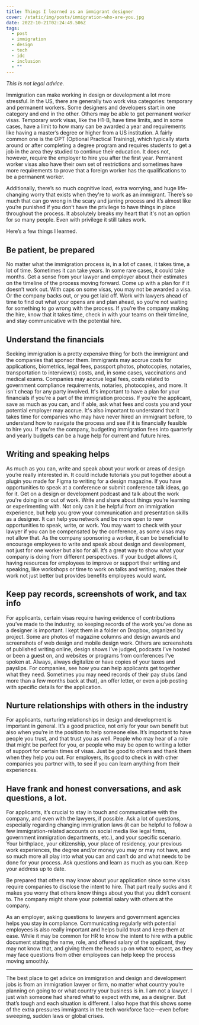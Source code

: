 ```yaml
---
title: Things I learned as an immigrant designer
cover: /static/img/posts/immigration-who-are-you.jpg
date: 2022-10-21T02:24:49.506Z
tags:
  - post
  - immigration
  - design
  - tech
  - idc
  - inclusion
  - ""
---
```

*This is not legal advice.*

Immigration can make working in design or development a lot more stressful. In the US, there are generally two work visa categories: temporary and permanent workers. Some designers and developers start in one category and end in the other. Others may be able to get permanent worker visas. Temporary work visas, like the H1-B, have time limits, and in some cases, have a limit to how many can be awarded a year and requirements like having a master’s degree or higher from a US institution. A fairly common one is the OPT (Optional Practical Training), which typically starts around or after completing a degree program and requires students to get a job in the area they studied to continue their education. It does not, however, require the employer to hire you after the first year. Permanent worker visas also have their own set of restrictions and sometimes have more requirements to prove that a foreign worker has the qualifications to be a permanent worker.

Additionally, there’s so much cognitive load, extra worrying, and huge life-changing worry that exists when they're to work as an immigrant. There’s so much that can go wrong in the scary and jarring process and it’s almost like you’re punished if you don’t have the privilege to have things in place throughout the process. It absolutely breaks my heart that it's not an option for so many people. Even with privilege it still takes work.

Here’s a few things I learned.

## **Be patient, be prepared**

No matter what the immigration process is, in a lot of cases, it takes time, a lot of time. Sometimes it can take years. In some rare cases, it could take months. Get a sense from your lawyer and employer about their estimates on the timeline of the process moving forward. Come up with a plan for if it doesn’t work out. With caps on some visas, you may not be awarded a visa. Or the company backs out, or you get laid off. Work with lawyers ahead of time to find out what your opens are and plan ahead, so you’re not waiting for something to go wrong with the process. If you’re the company making the hire, know that it takes time, check in with your teams on their timeline, and stay communicative with the potential hire.

## **Understand the financials**

Seeking immigration is a pretty expensive thing for both the immigrant and the companies that sponsor them. Immigrants may accrue costs for applications, biometrics, legal fees, passport photos, photocopies, notaries, transportation to interview(s) costs, and, in some cases, vaccinations and medical exams. Companies may accrue legal fees, costs related to government compliance requirements, notaries, photocopies, and more. It isn't cheap for any party involved. It's important to have a plan for your financials if you're a part of the immigration process. If you're the applicant, save as much as you can, and if able, ask what fees and costs you and your potential employer may accrue. It's also important to understand that it takes time for companies who may have never hired an immigrant before, to understand how to navigate the process and see if it is financially feasible to hire you. If you're the company, budgeting immigration fees into quarterly and yearly budgets can be a huge help for current and future hires.

## **Writing and speaking helps**

As much as you can, write and speak about your work or areas of design you’re really interested in. It could include tutorials you put together about a plugin you made for Figma to writing for a design magazine. If you have opportunities to speak at a conference or submit conference talk ideas, go for it. Get on a design or development podcast and talk about the work you're doing in or out of work. Write and share about things you’re learning or experimenting with. Not only can it be helpful from an immigration experience, but help you grow your communication and presentation skills as a designer. It can help you network and be more open to new opportunities to speak, write, or work. You may want to check with your lawyer if you can be compensated by the conference, as some visas may not allow that. As the company sponsoring a worker, it can be beneficial to encourage employees to write and speak about design and development, not just for one worker but also for all. It’s a great way to show what your company is doing from different perspectives. If your budget allows it, having resources for employees to improve or support their writing and speaking, like workshops or time to work on talks and writing, makes their work not just better but provides benefits employees would want.

## **Keep pay records, screenshots of work, and tax info**

For applicants, certain visas require having evidence of contributions you’ve made to the industry, so keeping records of the work you’ve done as a designer is important. I kept them in a folder on Dropbox, organized by project. Some are photos of magazine columns and design awards and screenshots of web design and mobile design work. Others are screenshots of published writing online, design shows I’ve judged, podcasts I’ve hosted or been a guest on, and websites or programs from conferences I’ve spoken at. Always, always digitalize or have copies of your taxes and payslips. For companies, see how you can help applicants get together what they need. Sometimes you may need records of their pay stubs (and more than a few months back at that), an offer letter, or even a job posting with specific details for the application.

## **Nurture relationships with others in the industry**

For applicants, nurturing relationships in design and development is important in general. It’s a good practice, not only for your own benefit but also when you’re in the position to help someone else. It’s important to have people you trust, and that trust you as well. People who may hear of a role that might be perfect for you, or people who may be open to writing a letter of support for certain times of visas. Just be good to others and thank them when they help you out. For employers, its good to check in with other companies you partner with, to see if you can learn anything from their experiences.

## **Have frank and honest conversations, and ask questions, a lot.**

For applicants, it’s crucial to stay in touch and communicative with the company, and even with the lawyers, if possible. Ask a lot of questions, especially regarding changing immigration laws (it can be helpful to follow a few immigration-related accounts on social media like legal firms, government immigration departments, etc.), and your specific scenario. Your birthplace, your citizenship, your place of residency, your previous work experiences, the degree and/or money you may or may not have, and so much more all play into what you can and can’t do and what needs to be done for your process. Ask questions and learn as much as you can. Keep your address up to date. 

Be prepared that others may know about your application since some visas require companies to disclose the intent to hire. That part really sucks and it makes you worry that others know things about you that you didn’t consent to. The company might share your potential salary with others at the company. 

As an employer, asking questions to lawyers and government agencies helps you stay in compliance. Communicating regularly with potential employees is also really important and helps build trust and keep them at ease. While it may be common for HR to know the intent to hire with a public document stating the name, role, and offered salary of the applicant, they may not know that, and giving them the heads up on what to expect, as they may face questions from other employees can help keep the process moving smoothly.

- - -

The best place to get advice on immigration and design and development jobs is from an immigration lawyer or firm, no matter what country you’re planning on going to or what country your business is in. I am not a lawyer. I just wish someone had shared what to expect with me, as a designer. But that’s tough and each situation is different. I also hope that this shows some of the extra pressures immigrants in the tech workforce face—even before sweeping, sudden laws or global crises.